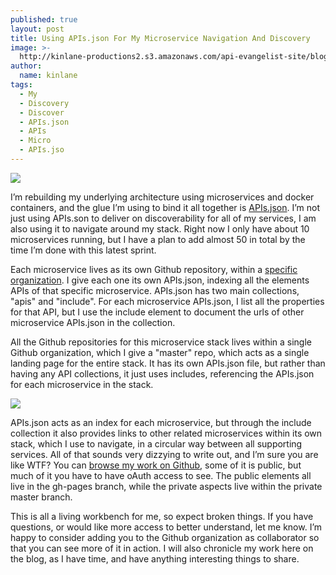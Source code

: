 ```yaml
---
published: true
layout: post
title: Using APIs.json For My Microservice Navigation And Discovery
image: >-
  http://kinlane-productions2.s3.amazonaws.com/api-evangelist-site/blog/kin-lane-api-navigation.png
author:
  name: kinlane
tags:
  - My
  - Discovery
  - Discover
  - APIs.json
  - APIs
  - Micro
  - APIs.jso
---
```

[![](https://kinlane-productions2.s3.amazonaws.com/api-evangelist-site/blog/kin-lane-api-navigation.png)](https://kin-lane.github.io/master/)

I’m rebuilding my underlying architecture using microservices and docker containers, and the glue I’m using to bind it all together is [APIs.json](http://apisjson.org/). I’m not just using APIs.son to deliver on discoverability for all of my services, I am also using it to navigate around my stack. Right now I only have about 10 microservices running, but I have a plan to add almost 50 in total by the time I’m done with this latest sprint.

Each microservice lives as its own Github repository, within a [specific organization](https://github.com/kin-lane). I give each one its own APIs.json, indexing all the elements APIs of that specific microservice. APIs.json has two main collections, "apis" and "include". For each microservice APIs.json, I list all the properties for that API, but I use the include element to document the urls of other microservice APIs.json in the collection.

All the Github repositories for this microservice stack lives within a single Github organization, which I give a "master" repo, which acts as a single landing page for the entire stack. It has its own APIs.json file, but rather than having any API collections, it just uses includes, referencing the APIs.json for each microservice in the stack.

[![](https://kinlane-productions2.s3.amazonaws.com/api-evangelist-site/blog/kin-lane-api-navigation-2_png.png)](https://kin-lane.github.io/master/)

APIs.json acts as an index for each microservice, but through the include collection it also provides links to other related microservices within its own stack, which I use to navigate, in a circular way between all supporting services. All of that sounds very dizzying to write out, and I’m sure you are like WTF? You can [browse my work on Github](https://kin-lane.github.io/master/), some of it is public, but much of it you have to have oAuth access to see. The public elements all live in the gh-pages branch, while the private aspects live within the private master branch.

This is all a living workbench for me, so expect broken things. If you have questions, or would like more access to better understand, let me know. I’m happy to consider adding you to the Github organization as collaborator so that you can see more of it in action. I will also chronicle my work here on the blog, as I have time, and have anything interesting things to share.
